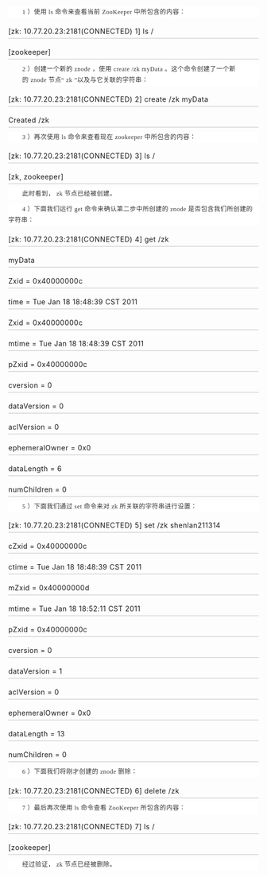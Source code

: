 <p class="cloud" style="margin-top:8px;margin-bottom:8px;padding:0px;letter-spacing:.5px;line-height:22.5px;font-size:12.5px;color:rgb(51,51,51);font-family:'Microsoft YaHei', Verdana;white-space:normal;text-indent:21pt;background-color:rgb(255,255,255);"><span lang="en-us" style="margin:0px;padding:0px;" xml:lang="en-us">1</span>&nbsp;<span style="margin:0px;padding:0px;font-family:'宋体';">）使用</span>&nbsp;<span lang="en-us" style="margin:0px;padding:0px;" xml:lang="en-us">ls</span>&nbsp;<span style="margin:0px;padding:0px;font-family:'宋体';">命令来查看当前</span>&nbsp;<span lang="en-us" style="margin:0px;padding:0px;" xml:lang="en-us">ZooKeeper</span>&nbsp;<span style="margin:0px;padding:0px;font-family:'宋体';">中所包含的内容：</span></p>
<p class="a" style="margin-top:8px;margin-bottom:8px;padding:10px 0px 5px;letter-spacing:.5px;border-bottom-color:rgb(221,221,221);border-bottom-style:solid;border-bottom-width:2px;"><span lang="en-us" style="margin:0px;padding:0px;" xml:lang="en-us">[zk: 10.77.20.23:2181(CONNECTED) 1] ls /</span></p>
<p class="a" style="margin-top:8px;margin-bottom:8px;padding:10px 0px 5px;letter-spacing:.5px;border-bottom-color:rgb(221,221,221);border-bottom-style:solid;border-bottom-width:2px;"><span lang="en-us" style="margin:0px;padding:0px;" xml:lang="en-us">[zookeeper]</span></p>
<p class="cloud" style="margin-top:8px;margin-bottom:8px;margin-left:21pt;padding:0px;letter-spacing:.5px;line-height:22.5px;font-size:12.5px;color:rgb(51,51,51);font-family:'Microsoft YaHei', Verdana;text-indent:0cm;white-space:normal;background-color:rgb(255,255,255);"><span lang="en-us" style="margin:0px;padding:0px;" xml:lang="en-us">2</span>&nbsp;<span style="margin:0px;padding:0px;font-family:'宋体';">）创建一个新的</span>&nbsp;<span lang="en-us" style="margin:0px;padding:0px;" xml:lang="en-us">znode</span>&nbsp;<span style="margin:0px;padding:0px;font-family:'宋体';">，使用</span>&nbsp;<span lang="en-us" style="margin:0px;padding:0px;" xml:lang="en-us">create /zk myData</span>&nbsp;<span style="margin:0px;padding:0px;font-family:'宋体';">。这个命令创建了一个新的</span>&nbsp;<span lang="en-us" style="margin:0px;padding:0px;" xml:lang="en-us">znode</span>&nbsp;<span style="margin:0px;padding:0px;font-family:'宋体';">节点“</span>&nbsp;<span lang="en-us" style="margin:0px;padding:0px;" xml:lang="en-us">zk</span>&nbsp;<span style="margin:0px;padding:0px;font-family:'宋体';">”以及与它关联的字符串：</span></p>
<p class="a" style="margin-top:8px;margin-bottom:8px;padding:10px 0px 5px;letter-spacing:.5px;border-bottom-color:rgb(221,221,221);border-bottom-style:solid;border-bottom-width:2px;"><span lang="en-us" style="margin:0px;padding:0px;" xml:lang="en-us">[zk: 10.77.20.23:2181(CONNECTED) 2] create /zk myData</span></p>
<p class="a" style="margin-top:8px;margin-bottom:8px;padding:10px 0px 5px;letter-spacing:.5px;border-bottom-color:rgb(221,221,221);border-bottom-style:solid;border-bottom-width:2px;"><span lang="en-us" style="margin:0px;padding:0px;" xml:lang="en-us">Created /zk</span></p>
<p class="cloud" style="margin-top:8px;margin-bottom:8px;padding:0px;letter-spacing:.5px;line-height:22.5px;font-size:12.5px;color:rgb(51,51,51);font-family:'Microsoft YaHei', Verdana;white-space:normal;text-indent:21pt;background-color:rgb(255,255,255);"><span lang="en-us" style="margin:0px;padding:0px;" xml:lang="en-us">3</span>&nbsp;<span style="margin:0px;padding:0px;font-family:'宋体';">）再次使用</span>&nbsp;<span lang="en-us" style="margin:0px;padding:0px;" xml:lang="en-us">ls</span>&nbsp;<span style="margin:0px;padding:0px;font-family:'宋体';">命令来查看现在</span>&nbsp;<span lang="en-us" style="margin:0px;padding:0px;" xml:lang="en-us">zookeeper</span>&nbsp;<span style="margin:0px;padding:0px;font-family:'宋体';">中所包含的内容：</span></p>
<p class="a" style="margin-top:8px;margin-bottom:8px;padding:10px 0px 5px;letter-spacing:.5px;border-bottom-color:rgb(221,221,221);border-bottom-style:solid;border-bottom-width:2px;"><span lang="en-us" style="margin:0px;padding:0px;" xml:lang="en-us">[zk: 10.77.20.23:2181(CONNECTED) 3] ls /</span></p>
<p class="a" style="margin-top:8px;margin-bottom:8px;padding:10px 0px 5px;letter-spacing:.5px;border-bottom-color:rgb(221,221,221);border-bottom-style:solid;border-bottom-width:2px;"><span lang="en-us" style="margin:0px;padding:0px;" xml:lang="en-us">[zk, zookeeper]</span></p>
<p class="cloud" style="margin-top:8px;margin-bottom:8px;padding:0px;letter-spacing:.5px;line-height:22.5px;font-size:12.5px;color:rgb(51,51,51);font-family:'Microsoft YaHei', Verdana;white-space:normal;text-indent:21pt;background-color:rgb(255,255,255);"><span style="margin:0px;padding:0px;font-family:'宋体';">此时看到，</span>&nbsp;<span lang="en-us" style="margin:0px;padding:0px;" xml:lang="en-us">zk</span>&nbsp;<span style="margin:0px;padding:0px;font-family:'宋体';">节点已经被创建。</span></p>
<p class="cloud" style="margin-top:8px;margin-bottom:8px;padding:0px;letter-spacing:.5px;line-height:22.5px;font-size:12.5px;color:rgb(51,51,51);font-family:'Microsoft YaHei', Verdana;white-space:normal;text-indent:21pt;background-color:rgb(255,255,255);"><span lang="en-us" style="margin:0px;padding:0px;" xml:lang="en-us">4</span>&nbsp;<span style="margin:0px;padding:0px;font-family:'宋体';">）下面我们运行</span>&nbsp;<span lang="en-us" style="margin:0px;padding:0px;" xml:lang="en-us">get&nbsp;</span><span style="margin:0px;padding:0px;font-family:'宋体';">命令来确认第二步中所创建的</span>&nbsp;<span lang="en-us" style="margin:0px;padding:0px;" xml:lang="en-us">znode</span>&nbsp;<span style="margin:0px;padding:0px;font-family:'宋体';">是否包含我们所创建的字符串：</span></p>
<p class="a" style="margin-top:8px;margin-bottom:8px;padding:10px 0px 5px;letter-spacing:.5px;border-bottom-color:rgb(221,221,221);border-bottom-style:solid;border-bottom-width:2px;"><span lang="en-us" style="margin:0px;padding:0px;" xml:lang="en-us">[zk: 10.77.20.23:2181(CONNECTED) 4] get /zk</span></p>
<p class="a" style="margin-top:8px;margin-bottom:8px;padding:10px 0px 5px;letter-spacing:.5px;border-bottom-color:rgb(221,221,221);border-bottom-style:solid;border-bottom-width:2px;"><span lang="en-us" style="margin:0px;padding:0px;" xml:lang="en-us">myData</span></p>
<p class="a" style="margin-top:8px;margin-bottom:8px;padding:10px 0px 5px;letter-spacing:.5px;border-bottom-color:rgb(221,221,221);border-bottom-style:solid;border-bottom-width:2px;"><span lang="en-us" style="margin:0px;padding:0px;" xml:lang="en-us">Zxid = 0x40000000c</span></p>
<p class="a" style="margin-top:8px;margin-bottom:8px;padding:10px 0px 5px;letter-spacing:.5px;border-bottom-color:rgb(221,221,221);border-bottom-style:solid;border-bottom-width:2px;"><span lang="en-us" style="margin:0px;padding:0px;" xml:lang="en-us">time = Tue Jan 18 18:48:39 CST 2011</span></p>
<p class="a" style="margin-top:8px;margin-bottom:8px;padding:10px 0px 5px;letter-spacing:.5px;border-bottom-color:rgb(221,221,221);border-bottom-style:solid;border-bottom-width:2px;"><span lang="en-us" style="margin:0px;padding:0px;" xml:lang="en-us">Zxid = 0x40000000c</span></p>
<p class="a" style="margin-top:8px;margin-bottom:8px;padding:10px 0px 5px;letter-spacing:.5px;border-bottom-color:rgb(221,221,221);border-bottom-style:solid;border-bottom-width:2px;"><span lang="en-us" style="margin:0px;padding:0px;" xml:lang="en-us">mtime = Tue Jan 18 18:48:39 CST 2011</span></p>
<p class="a" style="margin-top:8px;margin-bottom:8px;padding:10px 0px 5px;letter-spacing:.5px;border-bottom-color:rgb(221,221,221);border-bottom-style:solid;border-bottom-width:2px;"><span lang="en-us" style="margin:0px;padding:0px;" xml:lang="en-us">pZxid = 0x40000000c</span></p>
<p class="a" style="margin-top:8px;margin-bottom:8px;padding:10px 0px 5px;letter-spacing:.5px;border-bottom-color:rgb(221,221,221);border-bottom-style:solid;border-bottom-width:2px;"><span lang="en-us" style="margin:0px;padding:0px;" xml:lang="en-us">cversion = 0</span></p>
<p class="a" style="margin-top:8px;margin-bottom:8px;padding:10px 0px 5px;letter-spacing:.5px;border-bottom-color:rgb(221,221,221);border-bottom-style:solid;border-bottom-width:2px;"><span lang="en-us" style="margin:0px;padding:0px;" xml:lang="en-us">dataVersion = 0</span></p>
<p class="a" style="margin-top:8px;margin-bottom:8px;padding:10px 0px 5px;letter-spacing:.5px;border-bottom-color:rgb(221,221,221);border-bottom-style:solid;border-bottom-width:2px;"><span lang="en-us" style="margin:0px;padding:0px;" xml:lang="en-us">aclVersion = 0</span></p>
<p class="a" style="margin-top:8px;margin-bottom:8px;padding:10px 0px 5px;letter-spacing:.5px;border-bottom-color:rgb(221,221,221);border-bottom-style:solid;border-bottom-width:2px;"><span lang="en-us" style="margin:0px;padding:0px;" xml:lang="en-us">ephemeralOwner = 0x0</span></p>
<p class="a" style="margin-top:8px;margin-bottom:8px;padding:10px 0px 5px;letter-spacing:.5px;border-bottom-color:rgb(221,221,221);border-bottom-style:solid;border-bottom-width:2px;"><span lang="en-us" style="margin:0px;padding:0px;" xml:lang="en-us">dataLength = 6</span></p>
<p class="a" style="margin-top:8px;margin-bottom:8px;padding:10px 0px 5px;letter-spacing:.5px;border-bottom-color:rgb(221,221,221);border-bottom-style:solid;border-bottom-width:2px;"><span lang="en-us" style="margin:0px;padding:0px;" xml:lang="en-us">numChildren = 0</span></p>
<p class="cloud" style="margin-top:8px;margin-bottom:8px;padding:0px;letter-spacing:.5px;line-height:22.5px;font-size:12.5px;color:rgb(51,51,51);font-family:'Microsoft YaHei', Verdana;white-space:normal;text-indent:21pt;background-color:rgb(255,255,255);"><span lang="en-us" style="margin:0px;padding:0px;" xml:lang="en-us">5</span>&nbsp;<span style="margin:0px;padding:0px;font-family:'宋体';">）下面我们通过</span>&nbsp;<span lang="en-us" style="margin:0px;padding:0px;" xml:lang="en-us">set</span>&nbsp;<span style="margin:0px;padding:0px;font-family:'宋体';">命令来对</span>&nbsp;<span lang="en-us" style="margin:0px;padding:0px;" xml:lang="en-us">zk</span>&nbsp;<span style="margin:0px;padding:0px;font-family:'宋体';">所关联的字符串进行设置：</span></p>
<p class="a" style="margin-top:8px;margin-bottom:8px;padding:10px 0px 5px;letter-spacing:.5px;border-bottom-color:rgb(221,221,221);border-bottom-style:solid;border-bottom-width:2px;"><span lang="en-us" style="margin:0px;padding:0px;" xml:lang="en-us">[zk: 10.77.20.23:2181(CONNECTED) 5] set /zk shenlan211314</span></p>
<p class="a" style="margin-top:8px;margin-bottom:8px;padding:10px 0px 5px;letter-spacing:.5px;border-bottom-color:rgb(221,221,221);border-bottom-style:solid;border-bottom-width:2px;"><span lang="en-us" style="margin:0px;padding:0px;" xml:lang="en-us">cZxid = 0x40000000c</span></p>
<p class="a" style="margin-top:8px;margin-bottom:8px;padding:10px 0px 5px;letter-spacing:.5px;border-bottom-color:rgb(221,221,221);border-bottom-style:solid;border-bottom-width:2px;"><span lang="en-us" style="margin:0px;padding:0px;" xml:lang="en-us">ctime = Tue Jan 18 18:48:39 CST 2011</span></p>
<p class="a" style="margin-top:8px;margin-bottom:8px;padding:10px 0px 5px;letter-spacing:.5px;border-bottom-color:rgb(221,221,221);border-bottom-style:solid;border-bottom-width:2px;"><span lang="en-us" style="margin:0px;padding:0px;" xml:lang="en-us">mZxid = 0x40000000d</span></p>
<p class="a" style="margin-top:8px;margin-bottom:8px;padding:10px 0px 5px;letter-spacing:.5px;border-bottom-color:rgb(221,221,221);border-bottom-style:solid;border-bottom-width:2px;"><span lang="en-us" style="margin:0px;padding:0px;" xml:lang="en-us">mtime = Tue Jan 18 18:52:11 CST 2011</span></p>
<p class="a" style="margin-top:8px;margin-bottom:8px;padding:10px 0px 5px;letter-spacing:.5px;border-bottom-color:rgb(221,221,221);border-bottom-style:solid;border-bottom-width:2px;"><span lang="en-us" style="margin:0px;padding:0px;" xml:lang="en-us">pZxid = 0x40000000c</span></p>
<p class="a" style="margin-top:8px;margin-bottom:8px;padding:10px 0px 5px;letter-spacing:.5px;border-bottom-color:rgb(221,221,221);border-bottom-style:solid;border-bottom-width:2px;"><span lang="en-us" style="margin:0px;padding:0px;" xml:lang="en-us">cversion = 0</span></p>
<p class="a" style="margin-top:8px;margin-bottom:8px;padding:10px 0px 5px;letter-spacing:.5px;border-bottom-color:rgb(221,221,221);border-bottom-style:solid;border-bottom-width:2px;"><span lang="en-us" style="margin:0px;padding:0px;" xml:lang="en-us">dataVersion = 1</span></p>
<p class="a" style="margin-top:8px;margin-bottom:8px;padding:10px 0px 5px;letter-spacing:.5px;border-bottom-color:rgb(221,221,221);border-bottom-style:solid;border-bottom-width:2px;"><span lang="en-us" style="margin:0px;padding:0px;" xml:lang="en-us">aclVersion = 0</span></p>
<p class="a" style="margin-top:8px;margin-bottom:8px;padding:10px 0px 5px;letter-spacing:.5px;border-bottom-color:rgb(221,221,221);border-bottom-style:solid;border-bottom-width:2px;"><span lang="en-us" style="margin:0px;padding:0px;" xml:lang="en-us">ephemeralOwner = 0x0</span></p>
<p class="a" style="margin-top:8px;margin-bottom:8px;padding:10px 0px 5px;letter-spacing:.5px;border-bottom-color:rgb(221,221,221);border-bottom-style:solid;border-bottom-width:2px;"><span lang="en-us" style="margin:0px;padding:0px;" xml:lang="en-us">dataLength = 13</span></p>
<p class="a" style="margin-top:8px;margin-bottom:8px;padding:10px 0px 5px;letter-spacing:.5px;border-bottom-color:rgb(221,221,221);border-bottom-style:solid;border-bottom-width:2px;"><span lang="en-us" style="margin:0px;padding:0px;" xml:lang="en-us">numChildren = 0</span></p>
<p class="cloud" style="margin-top:8px;margin-bottom:8px;padding:0px;letter-spacing:.5px;line-height:22.5px;font-size:12.5px;color:rgb(51,51,51);font-family:'Microsoft YaHei', Verdana;white-space:normal;text-indent:21pt;background-color:rgb(255,255,255);"><span lang="en-us" style="margin:0px;padding:0px;" xml:lang="en-us">6</span>&nbsp;<span style="margin:0px;padding:0px;font-family:'宋体';">）下面我们将刚才创建的</span>&nbsp;<span lang="en-us" style="margin:0px;padding:0px;" xml:lang="en-us">znode</span>&nbsp;<span style="margin:0px;padding:0px;font-family:'宋体';">删除：</span></p>
<p class="a" style="margin-top:8px;margin-bottom:8px;padding:10px 0px 5px;letter-spacing:.5px;border-bottom-color:rgb(221,221,221);border-bottom-style:solid;border-bottom-width:2px;"><span lang="en-us" style="margin:0px;padding:0px;" xml:lang="en-us">[zk: 10.77.20.23:2181(CONNECTED) 6] delete /zk</span></p>
<p class="cloud" style="margin-top:8px;margin-bottom:8px;padding:0px;letter-spacing:.5px;line-height:22.5px;font-size:12.5px;color:rgb(51,51,51);font-family:'Microsoft YaHei', Verdana;white-space:normal;text-indent:21pt;background-color:rgb(255,255,255);"><span lang="en-us" style="margin:0px;padding:0px;" xml:lang="en-us">7</span>&nbsp;<span style="margin:0px;padding:0px;font-family:'宋体';">）最后再次使用</span>&nbsp;<span lang="en-us" style="margin:0px;padding:0px;" xml:lang="en-us">ls</span>&nbsp;<span style="margin:0px;padding:0px;font-family:'宋体';">命令查看</span>&nbsp;<span lang="en-us" style="margin:0px;padding:0px;" xml:lang="en-us">ZooKeeper</span>&nbsp;<span style="margin:0px;padding:0px;font-family:'宋体';">所包含的内容：</span></p>
<p class="a" style="margin-top:8px;margin-bottom:8px;padding:10px 0px 5px;letter-spacing:.5px;border-bottom-color:rgb(221,221,221);border-bottom-style:solid;border-bottom-width:2px;"><span lang="en-us" style="margin:0px;padding:0px;" xml:lang="en-us">[zk: 10.77.20.23:2181(CONNECTED) 7] ls /</span></p>
<p class="a" style="margin-top:8px;margin-bottom:8px;padding:10px 0px 5px;letter-spacing:.5px;border-bottom-color:rgb(221,221,221);border-bottom-style:solid;border-bottom-width:2px;"><span lang="en-us" style="margin:0px;padding:0px;" xml:lang="en-us">[zookeeper]</span></p>
<p class="cloud" style="margin-top:8px;margin-bottom:8px;padding:0px;letter-spacing:.5px;line-height:22.5px;font-size:12.5px;color:rgb(51,51,51);font-family:'Microsoft YaHei', Verdana;white-space:normal;text-indent:21pt;background-color:rgb(255,255,255);"><span style="margin:0px;padding:0px;font-family:'宋体';">经过验证，</span>&nbsp;<span lang="en-us" style="margin:0px;padding:0px;" xml:lang="en-us">zk</span>&nbsp;<span style="margin:0px;padding:0px;font-family:'宋体';">节点已经被删除。</span></p>
<p><br></p>
